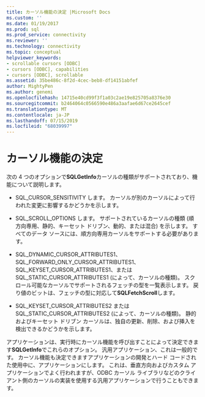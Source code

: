 ```yaml
---
title: カーソル機能の決定 |Microsoft Docs
ms.custom: ''
ms.date: 01/19/2017
ms.prod: sql
ms.prod_service: connectivity
ms.reviewer: ''
ms.technology: connectivity
ms.topic: conceptual
helpviewer_keywords:
- scrollable cursors [ODBC]
- cursors [ODBC], capabilities
- cursors [ODBC], scrollable
ms.assetid: 35be486c-8f2d-4cec-beb8-df14151abfef
author: MightyPen
ms.author: genemi
ms.openlocfilehash: 14715e40cd99f3f1a03c2ae19e825705a8376e30
ms.sourcegitcommit: b2464064c0566590e486a3aafae6d67ce2645cef
ms.translationtype: MT
ms.contentlocale: ja-JP
ms.lasthandoff: 07/15/2019
ms.locfileid: "68039997"
---
```

# <a name="determining-cursor-capabilities"></a>カーソル機能の決定
次の 4 つのオプションで**SQLGetInfo**カーソルの種類がサポートされており、機能について説明します。  
  
-   SQL_CURSOR_SENSITIVITY します。 カーソルが別のカーソルによって行われた変更に影響するかどうかを示します。  
  
-   SQL_SCROLL_OPTIONS します。 サポートされているカーソルの種類 (順方向専用、静的、キーセット ドリブン、動的、または混合) を示します。 すべてのデータ ソースには、順方向専用カーソルをサポートする必要があります。  
  
-   SQL_DYNAMIC_CURSOR_ATTRIBUTES1、SQL_FORWARD_ONLY_CURSOR_ATTRIBUTES1、SQL_KEYSET_CURSOR_ATTRIBUTES1、または SQL_STATIC_CURSOR_ATTRIBUTES1 (によって、カーソルの種類)。 スクロール可能なカーソルでサポートされるフェッチの型を一覧表示します。 戻り値のビットは、フェッチの型に対応して**SQLFetchScroll**します。  
  
-   SQL_KEYSET_CURSOR_ATTRIBUTES2 または SQL_STATIC_CURSOR_ATTRIBUTES2 (によって、カーソルの種類)。 静的およびキーセット ドリブン カーソルは、独自の更新、削除、および挿入を検出できるかどうかを示します。  
  
 アプリケーションは、実行時にカーソル機能を呼び出すことによって決定できます**SQLGetInfo**でこれらのオプション。 汎用アプリケーション、これは一般的です。 カーソル機能も決定できますアプリケーションの開発とハード コードされた使用中に、アプリケーションにします。 これは、垂直方向およびカスタム アプリケーションでよく行われますが、ODBC カーソル ライブラリなどのクライアント側のカーソルの実装を使用する汎用アプリケーションで行うこともできます。
